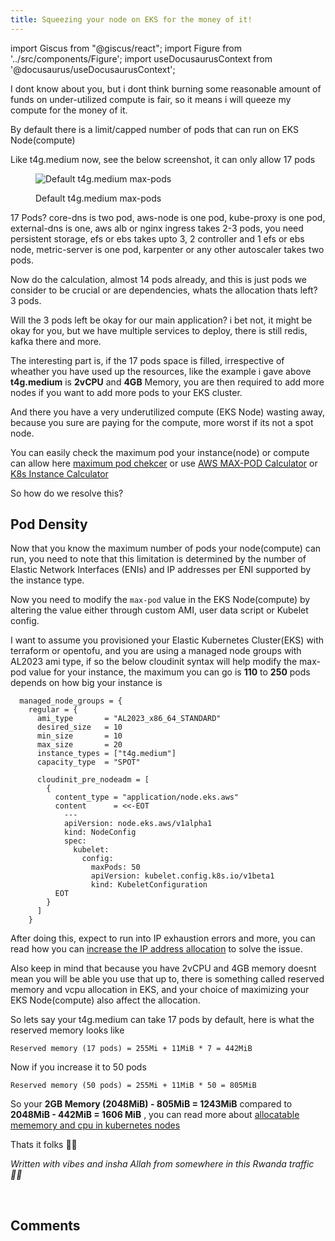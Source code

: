 ```yaml
---
title: Squeezing your node on EKS for the money of it!
---
```

import Giscus from "@giscus/react";
import Figure from '../src/components/Figure';
import useDocusaurusContext from '@docusaurus/useDocusaurusContext';

I dont know about you, but i dont think burning some reasonable amount of funds on under-utilized compute is fair, so it means i will queeze my compute for the money of it.

By default there is a limit/capped number of pods that can run on EKS Node(compute)

Like t4g.medium now, see the below screenshot, it can only allow 17 pods

<Figure>
<picture>
  <source type="image/webp" srcset={`${useDocusaurusContext().siteConfig.customFields.imgurl}/bgimg/squeeze-nodes.webp`} alt="Default t4g.medium max-pods"/>
  <source type="image/jpg" srcset={`${useDocusaurusContext().siteConfig.customFields.imgurl}/bgimg/squeeze-nodes.png`} alt="Default t4g.medium max-pods"/>
  <img src={`${useDocusaurusContext().siteConfig.customFields.imgurl}/bgimg/squeeze-nodes.png`} alt="Default t4g.medium max-pods"/>
</picture>
<p style={{ color: 'green' }}>Default t4g.medium max-pods</p>
</Figure>

17 Pods? core-dns is two pod, aws-node is one pod, kube-proxy is one pod, external-dns is one, aws alb or nginx ingress takes 2-3 pods, you need persistent storage, efs or ebs takes upto 3, 2 controller and 1 efs or ebs node, metric-server is one pod, karpenter or any other autoscaler takes two pods.

Now do the calculation, almost 14 pods already, and this is just pods we consider to be crucial or are dependencies, whats the allocation thats left? 3 pods.

Will the 3 pods left be okay for our main application? i bet not, it might be okay for you, but we have multiple services to deploy, there is still redis, kafka there and more.

The interesting part is, if the 17 pods space is filled, irrespective of wheather you have used up the resources, like the example i gave above **t4g.medium** is **2vCPU** and **4GB** Memory, you are then required to add more nodes if you want to add more pods to your EKS cluster.

And there you have a very underutilized compute (EKS Node) wasting away, because you sure are paying for the compute, more worst if its not a spot node.

You can easily check the maximum pod your instance(node) or compute can allow here <a href="https://www.middlewareinventory.com/blog/kubernetes-max-pods-per-node/" target="_blank">maximum pod chekcer</a> or use <a href="https://docs.aws.amazon.com/eks/latest/userguide/choosing-instance-type.html#determine-max-pods" target="_blank">AWS MAX-POD Calculator</a> or <a href="https://learnk8s.io/kubernetes-instance-calculator" target="_blank">K8s Instance Calculator</a>

So how do we resolve this?

## Pod Density

Now that you know the maximum number of pods your node(compute) can run, you need to note that this limitation is determined by the number of Elastic Network Interfaces (ENIs) and IP addresses per ENI supported by the instance type.


Now you need to modify the ``max-pod`` value in the EKS Node(compute) by altering the value either through custom AMI, user data script or Kubelet config.

I want to assume you provisioned your Elastic Kubernetes Cluster(EKS) with terraform or opentofu, and you are using a managed node groups with AL2023 ami type, if so the below cloudinit syntax will help modify the max-pod value for your instance, the maximum you can go is **110** to **250** pods depends on how big your instance is


```hcl
  managed_node_groups = {
    regular = {
      ami_type       = "AL2023_x86_64_STANDARD"
      desired_size   = 10
      min_size       = 10
      max_size       = 20
      instance_types = ["t4g.medium"]
      capacity_type  = "SPOT"

      cloudinit_pre_nodeadm = [
        {
          content_type = "application/node.eks.aws"
          content      = <<-EOT
            ---
            apiVersion: node.eks.aws/v1alpha1
            kind: NodeConfig
            spec:
              kubelet:
                config:
                  maxPods: 50
                  apiVersion: kubelet.config.k8s.io/v1beta1
                  kind: KubeletConfiguration
          EOT
        }
      ]
    }
```

After doing this, expect to run into IP exhaustion errors and more, you can read how you can <a href="https://blog.saintmalik.me/eks-ip-outage/" target="_blank"> increase the IP address allocation</a> to solve the issue.

Also keep in mind that because you have 2vCPU and 4GB memory doesnt mean you will be able you use that up to, there is something called reserved memory and vcpu allocation in EKS, and your choice of maximizing your EKS Node(compute) also affect the allocation.

So lets say your t4g.medium can take 17 pods by default, here is what the reserved memory looks like

```
Reserved memory (17 pods) = 255Mi + 11MiB * 7 = 442MiB
```

Now if you increase it to 50 pods

```
Reserved memory (50 pods) = 255Mi + 11MiB * 50 = 805MiB
```

So your **2GB Memory (2048MiB) - 805MiB = 1243MiB** compared to **2048MiB - 442MiB = 1606 MiB** , you can read more about <a href="https://learnk8s.io/allocatable-resources" target="_blank">allocatable mememory and cpu in kubernetes nodes</a>

Thats it folks 🤞🏽

*Written with vibes and insha Allah from somewhere in this Rwanda traffic 😮‍💨*

<br/>
<h2>Comments</h2>
<Giscus
id="comments"
repo="saintmalik/blog.saintmalik.me"
repoId="MDEwOlJlcG9zaXRvcnkzOTE0MzQyOTI="
category="General"
categoryId="DIC_kwDOF1TQNM4CQ8lN"
mapping="title"
term="Comments"
reactionsEnabled="1"
emitMetadata="0"
inputPosition="top"
theme="preferred_color_scheme"
lang="en"
loading="lazy"
crossorigin="anonymous"
    />